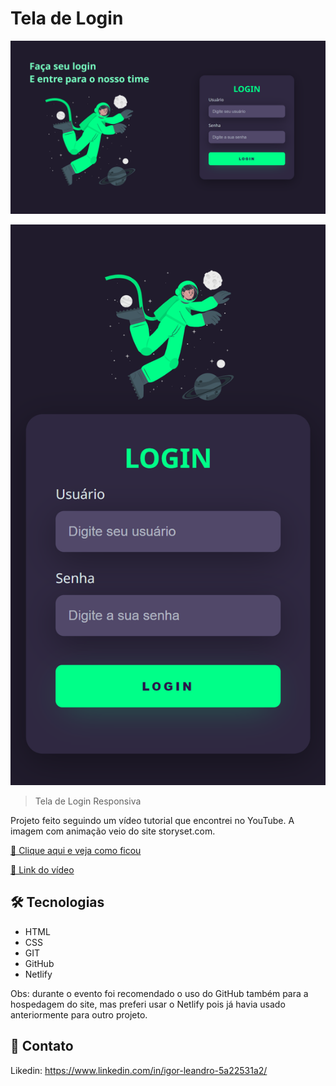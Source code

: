 # Tela de Login

![preview](./.github/previewweb.png)

![preview](./.github/previewmobile.png)


>Tela de Login Responsiva

Projeto feito seguindo um vídeo tutorial que encontrei no YouTube. A imagem com animação veio do site storyset.com.

[🔗 Clique aqui e veja como ficou]()

[🔗 Link do vídeo](https://www.youtube.com/watch?v=69-WfrVBli8&list=WL&index=10&ab_channel=Markzuel)

## 🛠 Tecnologias

- HTML
- CSS
- GIT
- GitHub
- Netlify

Obs: durante o evento foi recomendado o uso do GitHub também para a hospedagem do site, mas preferi usar o Netlify pois já havia usado anteriormente para outro projeto.

## 💬 Contato

Likedin: https://www.linkedin.com/in/igor-leandro-5a22531a2/